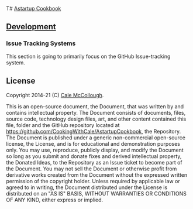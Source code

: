 T# [Astartup Cookbook](../)

## [Development](./)

### Issue Tracking Systems

This section is going to primarily focus on the GitHub Issue-tracking system.

## License

Copyright 2014-21 (C) [Cale McCollough](https://cookingwithcale.org).

This is an open-source document, the Document, that was written by and contains intellectual property. The Document consists of documents, files, source code, technology design files, art, and other content contained this file, folder and the GitHub repository located at <https://github.com/CookingWithCale/AstartupCookbook>, the Repository. The Document is published under a generic non-commercial open-source license, the License, and is for educational and demonstration purposes only. You may use, reproduce, publicly display, and modify the Document so long as you submit and donate fixes and derived intellectual property, the Donated Ideas, to the Repository as an Issue ticket to become part of the Document. You may not sell the Document or otherwise profit from derivative works created from the Document without the expressed written permission of the copyright holder. Unless required by applicable law or agreed to in writing, the Document distributed under the License is distributed on an "AS IS" BASIS, WITHOUT WARRANTIES OR CONDITIONS OF ANY KIND, either express or implied.
